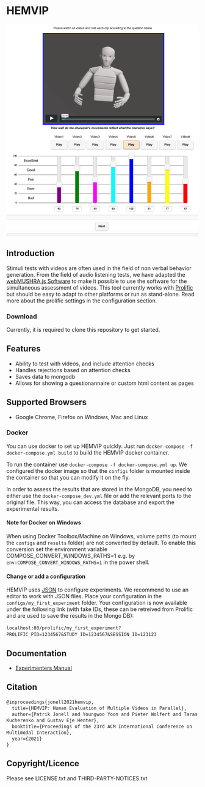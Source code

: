 # HEMVIP
<p align="center">
  <img src="design/images/screenshot.png" />
</p>

## Introduction

Stimuli tests with videos are often used in the field of non verbal behavior generation. From the field of audio listening tests, we have adapted the [webMUSHRA.js Software](https://github.com/audiolabs/webMUSHRA) to make it possible to use the software for the simultaneous assessment of videos.
This tool currently works with [Prolific](https://prolific.co/) but should be easy to adapt to other platforms or run as stand-alone. Read more about the prolific settings in the configuration section.

### Download

Currently, it is required to clone this repository to get started.

## Features

* Ability to test with videos, and include attention checks
* Handles rejections based on attention checks
* Saves data to mongodb
* Allows for showing a questionannaire or custom html content as pages

## Supported Browsers

 * Google Chrome, Firefox on Windows, Mac and Linux

### Docker

You can use docker to set up HEMVIP quickly. Just run
`docker-compose -f docker-compose.yml build` to build the HEMVIP docker container.

To run the container use `docker-compose -f docker-compose.yml up`. We configured the docker image so that the `configs`  folder is mounted inside the container so that you can modify it on the fly.

In order to assess the results that are stored in the MongoDB, you need to either use the `docker-compose_dev.yml` file or add the relevant ports to the original file.
This way, you can access the database and export the experimental results. 

#### Note for Docker on Windows

When using Docker Toolbox/Machine on Windows, volume paths (to mount the `configs` and `results` folder) are not converted by default. To enable this conversion set the environment variable COMPOSE_CONVERT_WINDOWS_PATHS=1 e.g. by `env:COMPOSE_CONVERT_WINDOWS_PATHS=1` in the power shell.

#### Change or add a configuration

HEMVIP uses [JSON](https://en.wikipedia.org/wiki/JSON) to configure experiments. We recommend to use an editor to work with JSON files.
Place your configuration in the `configs/my_first_experiment` folder. Your configuration is now available under the following link (with fake IDs, these can be retreived from Prolific and are used to save the results in the Mongo DB):

`localhost:80/prolific/my_first_experiment?PROLIFIC_PID=1234567&STUDY_ID=1234567&SESSION_ID=123123`

## Documentation

 * [Experimenters Manual](doc/experimenter.md)

## Citation

```
@inproceedings{jonell2021hemvip,
  title={HEMVIP: Human Evaluation of Multiple Videos in Parallel},
  author={Patrik Jonell and Youngwoo Yoon and Pieter Wolfert and Taras Kucherenko and Gustav Eje Henter},
  booktitle={Proceedings of the 23rd ACM International Conference on Multimodal Interaction},
  year={2021}
}
```


## Copyright/Licence
Please see LICENSE.txt and THIRD-PARTY-NOTICES.txt
